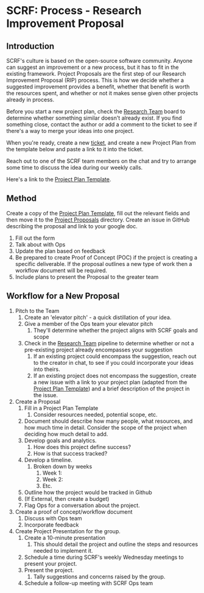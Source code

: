 # SCRF: Process - Research Improvement Proposal

## Introduction

SCRF's culture is based on the open-source software community. Anyone can suggest an improvement or a new process, but it has to fit in the existing framework. Project Proposals are the first step of our Research Improvement Proposal (RIP) process. This is how we decide whether a suggested improvement provides a benefit, whether that benefit is worth the resources spent, and whether or not it makes sense given other projects already in process.

Before you start a new project plan, check the [Research Team](https://github.com/orgs/smartcontractresearchforum/projects/4) board to determine whether something similar doesn't already exist. If you find something close, contact the author or add a comment to the ticket to see if there's a way to merge your ideas into one project.

When you're ready, create a new [ticket](https://github.com/orgs/smartcontractresearchforum/projects/4), and create a new Project Plan from the template below and paste a link to it into the ticket.

Reach out to one of the SCRF team members on the chat and try to arrange some time to discuss the idea during our weekly calls.

Here's a link to the [Project Plan Template](./SCRF_Research_Improvement_Proposal.md).

## Method

Create a copy of the [Project Plan Template](./SCRF_Research_Improvement_Proposal.md), fill out the relevant fields and then move it to the [Project Proposals](https://drive.google.com/drive/u/0/folders/1nk2Emr6pyGLHx0Hzy-_CfKZJnye2S1bS) directory. Create an issue in GitHub describing the proposal and link to your google doc.

1. Fill out the form
1. Talk about with Ops
1. Update the plan based on feedback
1. Be prepared to create Proof of Concept (POC) if the project is creating a specific deliverable. If the proposal outlines a new type of work then a workflow document will be required.
1. Include plans to present the Proposal to the greater team

## Workflow for a New Proposal

1. Pitch to the Team
    1. Create an 'elevator pitch' - a quick distillation of your idea.
    1. Give a member of the Ops team your elevator pitch
        1. They'll determine whether the project aligns with SCRF goals and scope
    1. Check in the [Research Team](https://github.com/orgs/smartcontractresearchforum/projects/4) pipeline to determine whether or not a pre-existing project already encompasses your suggestion
        1. If an existing project could encompass the suggestion, reach out to the creator in chat, to see if you could incorporate your ideas into theirs.
        1. If an existing project does not encompass the suggestion, create a new issue with a link to your project plan (adapted from the [Project Plan Template](./SCRF_Research_Improvement_Proposal.m)) and a brief description of the project in the issue.
1. Create a Proposal
    1. Fill in a Project Plan Template
        1. Consider resources needed, potential scope, etc.
    1. Document should describe how many people, what resources, and how much time in detail. Consider the scope of the project when deciding how much detail to add.
    1. Develop goals and analytics.
        1. How does this project define success?
        1. How is that success tracked?
    1. Develop a timeline.
        1. Broken down by weeks
            1. Week 1:
            1. Week 2:
            1. Etc.
    1. Outline how the project would be tracked in Github
    1. (If External, then create a budget)
    1. Flag Ops for a conversation about the project.
1. Create a proof of concept/workflow document
    1. Discuss with Ops team
    1. Incorporate feedback
1. Create Project Presentation for the group.
    1. Create a 10-minute presentation
        1. This should detail the project and outline the steps and resources needed to implement it.
    1. Schedule a time during SCRF's weekly Wednesday meetings to present your project.
    1. Present the project.
        1. Tally suggestions and concerns raised by the group.
    1. Schedule a follow-up meeting with SCRF Ops team
